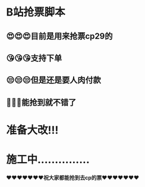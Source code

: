 # B站抢票脚本

## 😍😍😍目前是用来抢票cp29的

## 😘😘😘支持下单

## 😒😒😒但是还是要人肉付款

## 🤣🤣🤣能抢到就不错了

# 准备大改!!!
# 施工中...............

#### :heart::heart::heart::heart::heart::heart::heart:祝大家都能抢到去cp的票:heart::heart::heart::heart::heart::heart::heart:

